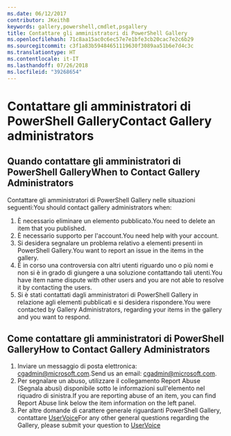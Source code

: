 ```yaml
---
ms.date: 06/12/2017
contributor: JKeithB
keywords: gallery,powershell,cmdlet,psgallery
title: Contattare gli amministratori di PowerShell Gallery
ms.openlocfilehash: 71c8aa15ac0c6ec57e7e1bfe3cb20cac7e2c6b29
ms.sourcegitcommit: c3f1a83b59484651119630f3089aa51b6e7d4c3c
ms.translationtype: HT
ms.contentlocale: it-IT
ms.lasthandoff: 07/26/2018
ms.locfileid: "39268654"
---
```

# <a name="contact-gallery-administrators"></a><span data-ttu-id="7f5af-103">Contattare gli amministratori di PowerShell Gallery</span><span class="sxs-lookup"><span data-stu-id="7f5af-103">Contact Gallery administrators</span></span>

## <a name="when-to-contact-gallery-administrators"></a><span data-ttu-id="7f5af-104">Quando contattare gli amministratori di PowerShell Gallery</span><span class="sxs-lookup"><span data-stu-id="7f5af-104">When to Contact Gallery Administrators</span></span>

<span data-ttu-id="7f5af-105">Contattare gli amministratori di PowerShell Gallery nelle situazioni seguenti:</span><span class="sxs-lookup"><span data-stu-id="7f5af-105">You should contact gallery administrators when:</span></span>

1. <span data-ttu-id="7f5af-106">È necessario eliminare un elemento pubblicato.</span><span class="sxs-lookup"><span data-stu-id="7f5af-106">You need to delete an item that you published.</span></span>
2. <span data-ttu-id="7f5af-107">È necessario supporto per l'account.</span><span class="sxs-lookup"><span data-stu-id="7f5af-107">You need help with your account.</span></span>
3. <span data-ttu-id="7f5af-108">Si desidera segnalare un problema relativo a elementi presenti in PowerShell Gallery.</span><span class="sxs-lookup"><span data-stu-id="7f5af-108">You want to report an issue in the items in the gallery.</span></span>
4. <span data-ttu-id="7f5af-109">È in corso una controversia con altri utenti riguardo uno o più nomi e non si è in grado di giungere a una soluzione contattando tali utenti.</span><span class="sxs-lookup"><span data-stu-id="7f5af-109">You have item name dispute with other users and you are not able to resolve it by contacting the users.</span></span>
5. <span data-ttu-id="7f5af-110">Si è stati contattati dagli amministratori di PowerShell Gallery in relazione agli elementi pubblicati e si desidera rispondere.</span><span class="sxs-lookup"><span data-stu-id="7f5af-110">You were contacted by Gallery Administrators, regarding your items in the gallery and you want to respond.</span></span>

## <a name="how-to-contact-gallery-administrators"></a><span data-ttu-id="7f5af-111">Come contattare gli amministratori di PowerShell Gallery</span><span class="sxs-lookup"><span data-stu-id="7f5af-111">How to Contact Gallery Administrators</span></span>

1. <span data-ttu-id="7f5af-112">Inviare un messaggio di posta elettronica: cgadmin@microsoft.com.</span><span class="sxs-lookup"><span data-stu-id="7f5af-112">Send us an email: cgadmin@microsoft.com.</span></span>
2. <span data-ttu-id="7f5af-113">Per segnalare un abuso, utilizzare il collegamento Report Abuse (Segnala abusi) disponibile sotto le informazioni sull'elemento nel riquadro di sinistra.</span><span class="sxs-lookup"><span data-stu-id="7f5af-113">If you are reporting abuse of an item, you can find Report Abuse link below the item information on the left panel.</span></span>
3. <span data-ttu-id="7f5af-114">Per altre domande di carattere generale riguardanti PowerShell Gallery, contattare [UserVoice](http://windowsserver.uservoice.com/forums/301869-powershell)</span><span class="sxs-lookup"><span data-stu-id="7f5af-114">For any other general questions regarding the Gallery, please submit your question to [UserVoice](http://windowsserver.uservoice.com/forums/301869-powershell)</span></span>